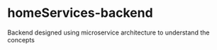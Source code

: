 # homeServices-backend
Backend designed using microservice architecture to understand the concepts 

